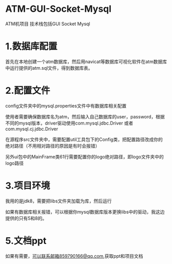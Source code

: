# ATM-GUI-Socket-Mysql
ATM机项目 技术栈包括GUI Socket Mysql
# 1.数据库配置

首先在本地创建一个atm数据库，然后用navicat等数据库可视化软件在atm数据库中运行提供的atm.sql文件，得到数据库表。

# 2.配置文件

config文件夹中的mysql.properties文件中有数据库相关配置

使用者需要确保数据库名为atm，然后输入自己数据库的user，password，根据不同的mysql版本，driver驱动使用com.mysql.jdbc.Driver  或者com.mysql.cj.jdbc.Driver

在源程序src文件夹中，需要配置util工具包下的Config类，把配置路径改成你的绝对路径（不用相对路径的原因是有时会报错）

另外ui包中的MainFrame类61行需要配置你的logo绝对路径，即logo文件夹中的logo路径

# 3.项目环境

我用的是jdk8，需要把libs文件夹加载为库，然后运行

如果有数据库相关报错，可以根据你mysql数据库版本更换libs中的驱动，我这边提供的只有5和8的。

# 5.文档ppt

如果有需要，可以联系邮箱859790166@qq.com,获取ppt和项目文档
